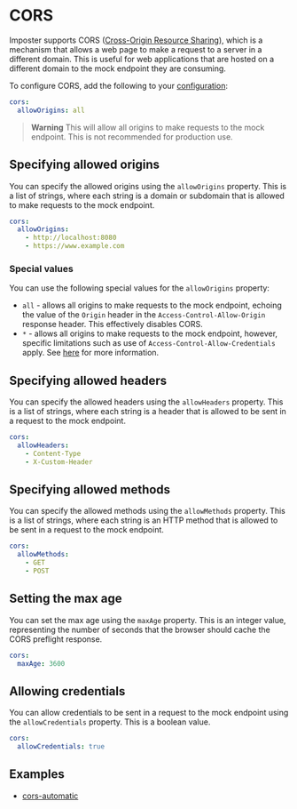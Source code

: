 # CORS

Imposter supports CORS ([Cross-Origin Resource Sharing](https://developer.mozilla.org/en-US/docs/Web/HTTP/CORS)), which is a mechanism that allows a web page to make a request to a server in a different domain. This is useful for web applications that are hosted on a different domain to the mock endpoint they are consuming.

To configure CORS, add the following to your [configuration](/docs/configuration.md):

```yaml
cors:
  allowOrigins: all
```

> **Warning**
> This will allow all origins to make requests to the mock endpoint. This is not recommended for production use.

## Specifying allowed origins

You can specify the allowed origins using the `allowOrigins` property. This is a list of strings, where each string is a domain or subdomain that is allowed to make requests to the mock endpoint.

```yaml
cors:
  allowOrigins:
    - http://localhost:8080
    - https://www.example.com 
```

### Special values

You can use the following special values for the `allowOrigins` property:

* `all` - allows all origins to make requests to the mock endpoint, echoing the value of the `Origin` header in the `Access-Control-Allow-Origin` response header. This effectively disables CORS.
* `*` - allows all origins to make requests to the mock endpoint, however, specific limitations such as use of `Access-Control-Allow-Credentials` apply. See [here](https://developer.mozilla.org/en-US/docs/Web/HTTP/CORS#access-control-allow-origin) for more information.

## Specifying allowed headers

You can specify the allowed headers using the `allowHeaders` property. This is a list of strings, where each string is a header that is allowed to be sent in a request to the mock endpoint.

```yaml
cors:
  allowHeaders:
    - Content-Type
    - X-Custom-Header
```

## Specifying allowed methods

You can specify the allowed methods using the `allowMethods` property. This is a list of strings, where each string is an HTTP method that is allowed to be sent in a request to the mock endpoint.

```yaml
cors:
  allowMethods:
    - GET
    - POST
```

## Setting the max age

You can set the max age using the `maxAge` property. This is an integer value, representing the number of seconds that the browser should cache the CORS preflight response.

```yaml
cors:
  maxAge: 3600
```

## Allowing credentials

You can allow credentials to be sent in a request to the mock endpoint using the `allowCredentials` property. This is a boolean value.

```yaml
cors:
  allowCredentials: true
```

## Examples

- [cors-automatic](https://github.com/outofcoffee/imposter/blob/main/examples/rest/cors-automatic/)

